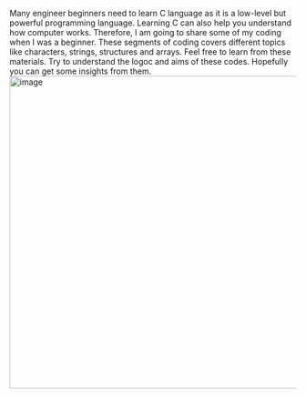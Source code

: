 Many engineer beginners need to learn C language as it is a low-level but powerful programming language. Learning C can also help you understand how computer works. 
Therefore, I am going to share some of my coding when I was a beginner. These segments of coding covers different topics like characters, strings, structures and arrays. Feel free to learn from these materials. Try to understand the logoc and aims of these codes. Hopefully you can get some insights from them.
<img width="549" alt="image" src="https://github.com/user-attachments/assets/d978b327-dbfa-47cf-b8e2-1093d0b89512" />
